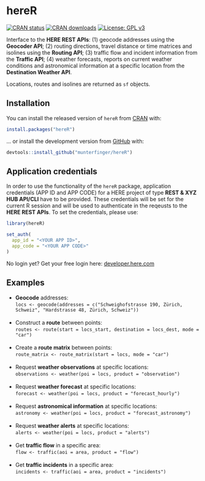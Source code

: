 
# hereR

<!-- badges: start -->
[![CRAN status](https://www.r-pkg.org/badges/version/hereR)](https://CRAN.R-project.org/package=hereR)
[![CRAN downloads](https://cranlogs.r-pkg.org/badges/last-month/hereR?color=brightgreen)](https://CRAN.R-project.org/package=hereR)
[![License: GPL v3](https://img.shields.io/badge/license-GPL%20v3-blue.svg)](https://www.gnu.org/licenses/gpl-3.0)
<!--[![GitHub version](https://badge.fury.io/gh/munterfinger%hereR.svg)](https://badge.fury.io/gh/munterfinger%hereR)-->
<!--[![Travis build status](https://travis-ci.org/munterfinger/hereR.svg?branch=master)](https://travis-ci.org/munterfinger/hereR)-->
<!--[![codecov](https://codecov.io/gh/munterfinger/hereR/branch/master/graph/badge.svg)](https://codecov.io/gh/munterfinger/hereR)-->
<!-- badges: end -->

Interface to the **HERE REST APIs**:
(1) geocode addresses using the **Geocoder API**;
(2) routing directions, travel distance or time matrices and isolines using the **Routing API**;
(3) traffic flow and incident information from the **Traffic API**;
(4) weather forecasts, reports on current weather conditions and astronomical information at a specific location from the **Destination Weather API**.

Locations, routes and isolines are returned as `sf` objects.

## Installation

You can install the released version of `hereR` from [CRAN](https://cran.r-project.org/web/packages/hereR/) with:

``` r
install.packages("hereR")
```

... or install the development version from [GitHub](https://github.com/munterfinger/hereR/) with:

``` r
devtools::install_github("munterfinger/hereR")
```

## Application credentials

In order to use the functionality of the `hereR` package, application credentials (APP ID and APP CODE) for a HERE project of type **REST & XYZ HUB API/CLI** have to be provided. These credentials will be set for the current R session and will be used to authenticate in the reqeusts to the **HERE REST APIs**.
To set the credentials, please use:
``` r
library(hereR)

set_auth(
  app_id = "<YOUR APP ID>",
  app_code = "<YOUR APP CODE>"
)
```
No login yet? Get your free login here: [developer.here.com](https://developer.here.com/)

## Examples

* **Geocode** addresses:<br>`locs <- geocode(addresses = c("Schweighofstrasse 190, Zürich, Schweiz", "Hardstrasse 48, Zürich, Schweiz"))`<br><br>
* Construct a **route** between points:<br>`routes <- route(start = locs_start, destination = locs_dest, mode = "car")`<br><br>
* Create a **route matrix** between points:<br>`route_matrix <- route_matrix(start = locs, mode = "car")`<br><br>
* Request **weather observations** at specific locations:<br>`observations <- weather(poi = locs, product = "observation")`<br><br>
* Request **weather forecast** at specific locations:<br>`forecast <- weather(poi = locs, product = "forecast_hourly")`<br><br>
* Request **astronomical information** at specific locations:<br>`astronomy <- weather(poi = locs, product = "forecast_astronomy")`<br><br>
* Request **weather alerts** at specific locations:<br>`alerts <- weather(poi = locs, product = "alerts")`<br><br>
* Get **traffic flow** in a specific area:<br>`flow <- traffic(aoi = area, product = "flow")`<br><br>
* Get **traffic incidents** in a specific area:<br>`incidents <- traffic(aoi = area, product = "incidents")`

